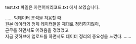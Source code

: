 test.txt 파일은 자연어처리코드.txt 에서 쓰였습니다.


......
빅데이터 분석을 처음할 때<br>
원본 데이터와 정제 데이터들을 제대로 정리하지않아,<br>
근무를 하면서도 어려움을 겪었었고<br>
지금 깃허브에 업로드를 하면서도 데이터 정리의 중요성을 느꼈다.
......
